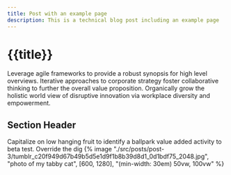 ```yaml
---
title: Post with an example page
description: This is a technical blog post including an example page
---
```


# {{title}}

Leverage agile frameworks to provide a robust synopsis for high level overviews. Iterative approaches to corporate strategy foster collaborative thinking to further the overall value proposition. Organically grow the holistic world view of disruptive innovation via workplace diversity and empowerment.

## Section Header

Capitalize on low hanging fruit to identify a ballpark value added activity to beta test. Override the dig
{% image "./src/posts/post-3/tumblr_c20f949d67b49b5d5e1d9f1b8b39d8d1_0d1bdf75_2048.jpg", "photo of my tabby cat", [600, 1280], "(min-width: 30em) 50vw, 100vw" %}
